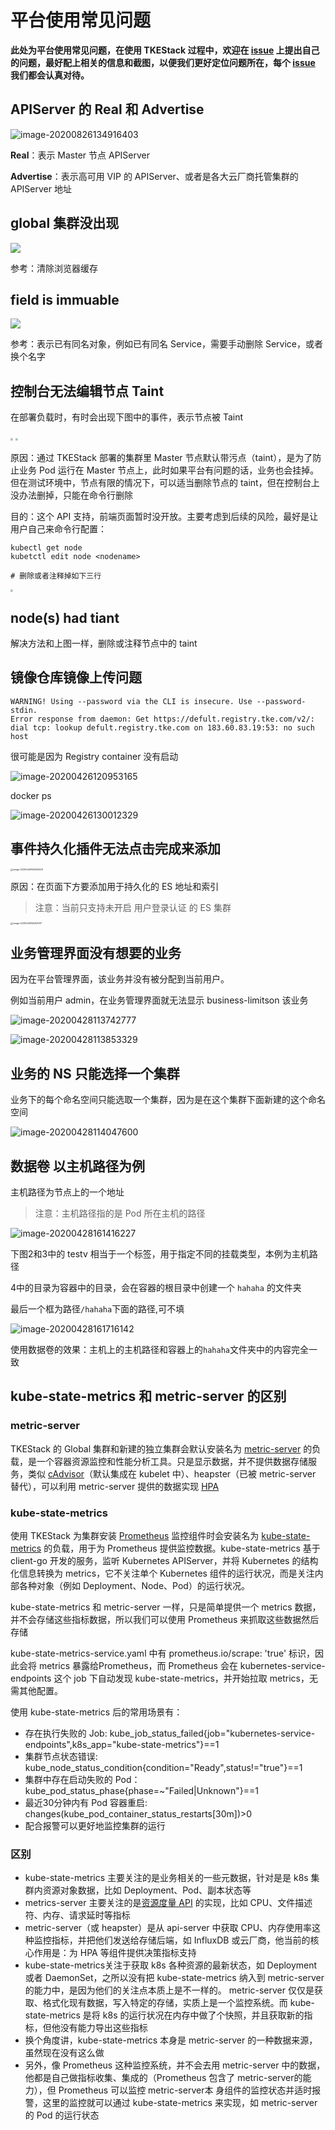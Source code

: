 # 平台使用常见问题

**此处为平台使用常见问题，在使用 TKEStack 过程中，欢迎在 [issue](https://github.com/tkestack/tke/issues/new/choose) 上提出自己的问题，最好配上相关的信息和截图，以便我们更好定位问题所在，每个 [issue](https://github.com/tkestack/tke/issues) 我们都会认真对待。**

## APIServer 的 Real 和 Advertise

![image-20200826134916403](../../../../images/image-20200826134916403.png)

**Real**：表示 Master 节点 APIServer

**Advertise**：表示高可用 VIP 的 APIServer、或者是各大云厂商托管集群的 APIServer 地址

## global 集群没出现

<img src="../../../../images/image-20200426160556402.png" >

参考：清除浏览器缓存

## field is immuable

<img src="../../../../images/image-20200426001249242.png">

参考：表示已有同名对象，例如已有同名 Service，需要手动删除 Service，或者换个名字

## 控制台无法编辑节点 Taint

在部署负载时，有时会出现下图中的事件，表示节点被 Taint

<img src="../../../../images/image-20200426001504038.png" style="zoom:25%;" >

<img src="../../../../images/image-20200426001427785.png" style="zoom:25%;"  >

原因：通过 TKEStack 部署的集群里 Master 节点默认带污点（taint），是为了防止业务 Pod 运行在 Master 节点上，此时如果平台有问题的话，业务也会挂掉。但在测试环境中，节点有限的情况下，可以适当删除节点的 taint，但在控制台上没办法删掉，只能在命令行删除

目的：这个 API 支持，前端页面暂时没开放。主要考虑到后续的风险，最好是让用户自己来命令行配置：

```shell
kubectl get node
kubetctl edit node <nodename>

# 删除或者注释掉如下三行
```

<img src="../../../../images/image-20200426001540171.png" style="zoom: 25%;" >

## node(s) had tiant

解决方法和上图一样，删除或注释节点中的 taint

## 镜像仓库镜像上传问题

```shell
WARNING! Using --password via the CLI is insecure. Use --password-stdin.
Error response from daemon: Get https://defult.registry.tke.com/v2/: dial tcp: lookup defult.registry.tke.com on 183.60.83.19:53: no such host
```

很可能是因为 Registry container 没有启动

![image-20200426120953165](../../../../images/image-20200426120953165.png)

docker ps

![image-20200426130012329](../../../../images/image-20200426130012329.png)

## 事件持久化插件无法点击完成来添加

<img src="../../../../images/eventPersistent.png" alt="image-20200426162603429" style="zoom:25%;" />

原因：在页面下方要添加用于持久化的 ES 地址和索引

> 注意：当前只支持未开启 用户登录认证 的 ES 集群

<img src="../../../../images/eventes.png" alt="image-20200426162621317" style="zoom:25%;" />



## 业务管理界面没有想要的业务

因为在平台管理界面，该业务并没有被分配到当前用户。

例如当前用户 admin，在业务管理界面就无法显示 business-limitson 该业务

![image-20200428113742777](../../../../images/image-20200428113742777.png)

![image-20200428113853329](../../../../images/image-20200428113853329.png)

## 业务的 NS 只能选择一个集群

业务下的每个命名空间只能选取一个集群，因为是在这个集群下面新建的这个命名空间

![image-20200428114047600](../../../../images/image-20200428114047600.png)

## 数据卷 以主机路径为例

主机路径为节点上的一个地址

> 注意：主机路径指的是 Pod 所在主机的路径

![image-20200428161416227](../../../../images/image-20200428161416227.png)

下图2和3中的 testv 相当于一个标签，用于指定不同的挂载类型，本例为主机路径

4中的目录为容器中的目录，会在容器的根目录中创建一个 `hahaha` 的文件夹

最后一个框为路径`/hahaha`下面的路径,可不填

![image-20200428161716142](../../../../images/image-20200428161716142.png)

使用数据卷的效果：主机上的主机路径和容器上的`hahaha`文件夹中的内容完全一致

## kube-state-metrics 和 metric-server 的区别

### metric-server

TKEStack 的 Global 集群和新建的独立集群会默认安装名为 [metric-server](https://github.com/kubernetes-sigs/metrics-server) 的负载，是一个容器资源监控和性能分析工具。只是显示数据，并不提供数据存储服务，类似 [cAdvisor](https://github.com/google/cadvisor)（默认集成在 kubelet 中）、heapster（已被 metric-server 替代），可以利用 metric-server 提供的数据实现 [HPA](../../products/business-control-pannel/application/autoscale/HPA.md)


### kube-state-metrics

使用 TKEStack 为集群安装 [Prometheus](../../../../../hack/addon/readme/Prometheus.md) 监控组件时会安装名为 [kube-state-metrics](https://github.com/kubernetes/kube-state-metrics) 的负载，用于为 Prometheus 提供监控数据。kube-state-metrics 基于 client-go 开发的服务，监听 Kubernetes APIServer，并将 Kubernetes 的结构化信息转换为 metrics，它不关注单个 Kubernetes 组件的运行状况，而是关注内部各种对象（例如 Deployment、Node、Pod）的运行状况。

 kube-state-metrics 和 metric-server 一样，只是简单提供一个 metrics 数据，并不会存储这些指标数据，所以我们可以使用 Prometheus 来抓取这些数据然后存储

kube-state-metrics-service.yaml 中有 prometheus.io/scrape: 'true' 标识，因此会将 metrics 暴露给Prometheus，而 Prometheus 会在 kubernetes-service-endpoints 这个 job 下自动发现 kube-state-metrics，并开始拉取 metrics，无需其他配置。

使用 kube-state-metrics 后的常用场景有：

* 存在执行失败的 Job: kube_job_status_failed{job="kubernetes-service-endpoints",k8s_app="kube-state-metrics"}==1
* 集群节点状态错误: kube_node_status_condition{condition="Ready",status!="true"}==1
* 集群中存在启动失败的 Pod：kube_pod_status_phase{phase=~"Failed|Unknown"}==1
* 最近30分钟内有 Pod 容器重启: changes(kube_pod_container_status_restarts[30m])>0
* 配合报警可以更好地监控集群的运行

### 区别

- kube-state-metrics 主要关注的是业务相关的一些元数据，针对是是 k8s 集群内资源对象数据，比如 Deployment、Pod、副本状态等
- metrics-server 主要关注的是[资源度量 API](https://github.com/kubernetes/community/blob/master/contributors/design-proposals/instrumentation/resource-metrics-api.md) 的实现，比如 CPU、文件描述符、内存、请求延时等指标
- metric-server（或 heapster）是从 api-server 中获取 CPU、内存使用率这种监控指标，并把他们发送给存储后端，如 InfluxDB 或云厂商，他当前的核心作用是：为 HPA 等组件提供决策指标支持
- kube-state-metrics关注于获取 k8s 各种资源的最新状态，如 Deployment 或者 DaemonSet，之所以没有把 kube-state-metrics 纳入到 metric-server 的能力中，是因为他们的关注点本质上是不一样的。 metric-server 仅仅是获取、格式化现有数据，写入特定的存储，实质上是一个监控系统。而 kube-state-metrics 是将 k8s 的运行状况在内存中做了个快照，并且获取新的指标，但他没有能力导出这些指标
- 换个角度讲，kube-state-metrics 本身是 metric-server 的一种数据来源，虽然现在没有这么做
- 另外，像 Prometheus 这种监控系统，并不会去用 metric-server 中的数据，他都是自己做指标收集、集成的（Prometheus 包含了 metric-server的能力），但 Prometheus 可以监控 metric-server本 身组件的监控状态并适时报警，这里的监控就可以通过 kube-state-metrics 来实现，如 metric-server 的 Pod 的运行状态